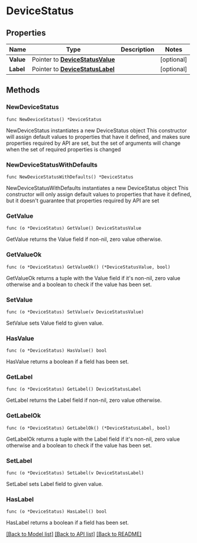 # DeviceStatus

## Properties

Name | Type | Description | Notes
------------ | ------------- | ------------- | -------------
**Value** | Pointer to [**DeviceStatusValue**](DeviceStatusValue.md) |  | [optional] 
**Label** | Pointer to [**DeviceStatusLabel**](DeviceStatusLabel.md) |  | [optional] 

## Methods

### NewDeviceStatus

`func NewDeviceStatus() *DeviceStatus`

NewDeviceStatus instantiates a new DeviceStatus object
This constructor will assign default values to properties that have it defined,
and makes sure properties required by API are set, but the set of arguments
will change when the set of required properties is changed

### NewDeviceStatusWithDefaults

`func NewDeviceStatusWithDefaults() *DeviceStatus`

NewDeviceStatusWithDefaults instantiates a new DeviceStatus object
This constructor will only assign default values to properties that have it defined,
but it doesn't guarantee that properties required by API are set

### GetValue

`func (o *DeviceStatus) GetValue() DeviceStatusValue`

GetValue returns the Value field if non-nil, zero value otherwise.

### GetValueOk

`func (o *DeviceStatus) GetValueOk() (*DeviceStatusValue, bool)`

GetValueOk returns a tuple with the Value field if it's non-nil, zero value otherwise
and a boolean to check if the value has been set.

### SetValue

`func (o *DeviceStatus) SetValue(v DeviceStatusValue)`

SetValue sets Value field to given value.

### HasValue

`func (o *DeviceStatus) HasValue() bool`

HasValue returns a boolean if a field has been set.

### GetLabel

`func (o *DeviceStatus) GetLabel() DeviceStatusLabel`

GetLabel returns the Label field if non-nil, zero value otherwise.

### GetLabelOk

`func (o *DeviceStatus) GetLabelOk() (*DeviceStatusLabel, bool)`

GetLabelOk returns a tuple with the Label field if it's non-nil, zero value otherwise
and a boolean to check if the value has been set.

### SetLabel

`func (o *DeviceStatus) SetLabel(v DeviceStatusLabel)`

SetLabel sets Label field to given value.

### HasLabel

`func (o *DeviceStatus) HasLabel() bool`

HasLabel returns a boolean if a field has been set.


[[Back to Model list]](../README.md#documentation-for-models) [[Back to API list]](../README.md#documentation-for-api-endpoints) [[Back to README]](../README.md)


